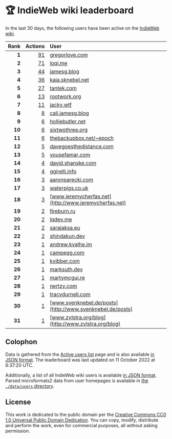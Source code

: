 # 🏆 IndieWeb wiki leaderboard

In the last 30 days, the following users have been active on the [IndieWeb wiki](https://indieweb.org).

| Rank | Actions | User |
|-----:|--------:|:-----|
| **1** | [91](https://indieweb.org/Special:Contributions/Gregorlove.com) | [gregorlove.com](http://gregorlove.com) |
| **2** | [71](https://indieweb.org/Special:Contributions/Loqi.me) | [loqi.me](http://loqi.me) |
| **3** | [44](https://indieweb.org/Special:Contributions/Jamesg.blog) | [jamesg.blog](http://jamesg.blog) |
| **4** | [36](https://indieweb.org/Special:Contributions/Kaja.sknebel.net) | [kaja.sknebel.net](http://kaja.sknebel.net) |
| **5** | [27](https://indieweb.org/Special:Contributions/Tantek.com) | [tantek.com](http://tantek.com) |
| **6** | [13](https://indieweb.org/Special:Contributions/Rootwork.org) | [rootwork.org](http://rootwork.org) |
| **7** | [11](https://indieweb.org/Special:Contributions/Jacky.wtf) | [jacky.wtf](http://jacky.wtf) |
| **8** | [8](https://indieweb.org/Special:Contributions/Cali.jamesg.blog) | [cali.jamesg.blog](http://cali.jamesg.blog) |
| **9** | [6](https://indieweb.org/Special:Contributions/Holliebutler.net) | [holliebutler.net](http://holliebutler.net) |
| **10** | [6](https://indieweb.org/Special:Contributions/Sixtwothree.org) | [sixtwothree.org](http://sixtwothree.org) |
| **11** | [6](https://indieweb.org/Special:Contributions/Thebackupbox.net_~epoch) | [thebackupbox.net/~epoch](http://thebackupbox.net/~epoch) |
| **12** | [5](https://indieweb.org/Special:Contributions/Davegoesthedistance.com) | [davegoesthedistance.com](http://davegoesthedistance.com) |
| **13** | [5](https://indieweb.org/Special:Contributions/Yousefamar.com) | [yousefamar.com](http://yousefamar.com) |
| **14** | [4](https://indieweb.org/Special:Contributions/David.shanske.com) | [david.shanske.com](http://david.shanske.com) |
| **15** | [4](https://indieweb.org/Special:Contributions/Ggirelli.info) | [ggirelli.info](http://ggirelli.info) |
| **16** | [3](https://indieweb.org/Special:Contributions/Aaronparecki.com) | [aaronparecki.com](http://aaronparecki.com) |
| **17** | [3](https://indieweb.org/Special:Contributions/Waterpigs.co.uk) | [waterpigs.co.uk](http://waterpigs.co.uk) |
| **18** | [3](https://indieweb.org/Special:Contributions/Www.jeremycherfas.net) | [www.jeremycherfas.net](http://www.jeremycherfas.net) |
| **19** | [2](https://indieweb.org/Special:Contributions/Fireburn.ru) | [fireburn.ru](http://fireburn.ru) |
| **20** | [2](https://indieweb.org/Special:Contributions/Lqdev.me) | [lqdev.me](http://lqdev.me) |
| **21** | [2](https://indieweb.org/Special:Contributions/Sarajaksa.eu) | [sarajaksa.eu](http://sarajaksa.eu) |
| **22** | [2](https://indieweb.org/Special:Contributions/Shindakun.dev) | [shindakun.dev](http://shindakun.dev) |
| **23** | [1](https://indieweb.org/Special:Contributions/Andrew.kvalhe.im) | [andrew.kvalhe.im](http://andrew.kvalhe.im) |
| **24** | [1](https://indieweb.org/Special:Contributions/Campegg.com) | [campegg.com](http://campegg.com) |
| **25** | [1](https://indieweb.org/Special:Contributions/Kvibber.com) | [kvibber.com](http://kvibber.com) |
| **26** | [1](https://indieweb.org/Special:Contributions/Marksuth.dev) | [marksuth.dev](http://marksuth.dev) |
| **27** | [1](https://indieweb.org/Special:Contributions/Martymcgui.re) | [martymcgui.re](http://martymcgui.re) |
| **28** | [1](https://indieweb.org/Special:Contributions/Nertzy.com) | [nertzy.com](http://nertzy.com) |
| **29** | [1](https://indieweb.org/Special:Contributions/Tracydurnell.com) | [tracydurnell.com](http://tracydurnell.com) |
| **30** | [1](https://indieweb.org/Special:Contributions/Www.svenknebel.de_posts) | [www.svenknebel.de/posts](http://www.svenknebel.de/posts) |
| **31** | [1](https://indieweb.org/Special:Contributions/Www.zylstra.org_blog) | [www.zylstra.org/blog](http://www.zylstra.org/blog) |


## Colophon

Data is gathered from the [Active users list](https://indieweb.org/Special:ActiveUsers) page and is also available [in JSON format](https://github.com/jgarber623/indieweb-wiki-leaderboard/blob/main/data/leaderboard.json). The leaderboard was last updated on 11 October 2022 at 6:37:20 UTC.

Additionally, a list of all IndieWeb wiki users is available [in JSON format](https://github.com/jgarber623/indieweb-wiki-leaderboard/blob/main/data/users.json). Parsed microformats2 data from user homepages is available in [the `./data/users` directory](https://github.com/jgarber623/indieweb-wiki-leaderboard/blob/main/data/users).

## License

This work is dedicated to the public domain per the [Creative Commons CC0 1.0 Universal Public Domain Dedication](https://creativecommons.org/publicdomain/zero/1.0/). You can copy, modify, distribute and perform the work, even for commercial purposes, all without asking permission.
